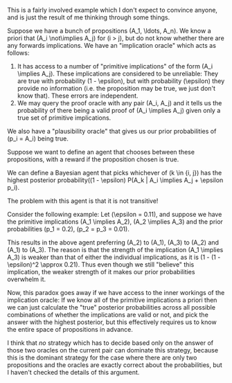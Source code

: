 This is a fairly involved example which I don't expect to convince anyone,
and is just the result of me thinking through some things.

Suppose we have a bunch of propositions \(A_1, \ldots, A_n\).
We know a priori that \(A_i \not\implies A_j\) for \(i > j\),
but do not know whether there are any forwards implications.
We have an "implication oracle" which acts as follows:

1. It has access to a number of "primitive implications" of the form \(A_i \implies A_j\).
   These implications are considered to be unreliable: They are true with probability \(1 - \epsilon\),
   but with probability \(\epsilon\) they provide no information (i.e. the proposition may be true, we just don't know that).
   These errors are independent.
2. We may query the proof oracle with any pair \(A_i, A_j\) and it tells us the probability of there being a valid proof of \(A_i \implies A_j\) given only a true set of primitive implications.

We also have a "plausibility oracle" that gives us our prior probabilities of \(p_i = A_i\) being true.

Suppose we want to define an agent that chooses between these propositions, with a reward if the proposition chosen is true.

We can define a Bayesian agent that picks whichever of \(k \in \{i, j\}\) has the highest posterior probability\((1 - \epsilon) P(A_k | A_i \implies A_j + \epsilon p_i\).

The problem with this agent is that it is not transitive!

Consider the following example: Let \(\epsilon = 0.11\),
and suppose we have the primitive implications \(A_1 \implies A_2\), \(A_2 \implies A_3\) and the prior probabilities \(p_1 = 0.2\), \(p_2 = p_3 = 0.01\).

This results in the above agent preferring \(A_2\) to \(A_1\), \(A_3\) to \(A_2\) and \(A_1\) to \(A_3\).
The reason is that the strength of the implication \(A_1 \implies A_3\) is weaker than that of either the individual implications, as it is \(1 - (1 - \epsilon)^2 \approx 0.21\).
Thus even though we still "believe" this implication, the weaker strength of it makes our prior probabilities overwhelm it.

Now, this paradox goes away if we have access to the inner workings of the implication oracle:
If we know all of the primitive implications a priori then we can just calculate the "true" posterior probabilities across all possible combinations of whether the implications are valid or not,
and pick the answer with the highest posterior,
but this effectively requires us to know the entire space of propositions in advance.

I think that *no* strategy which has to decide based only on the answer of those two oracles on the current pair can dominate this strategy,
because this is the dominant strategy for the case where there are only two propositions and the oracles are exactly correct about the probabilities,
but I haven't checked the details of this argument.
